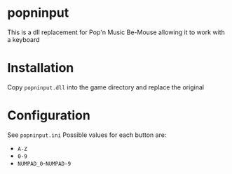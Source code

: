 # popninput
This is a dll replacement for Pop'n Music Be-Mouse allowing it to work with a keyboard

# Installation
Copy `popninput.dll` into the game directory and replace the original

# Configuration
See `popninput.ini`
Possible values for each button are:
* `A-Z`
* `0-9`
* `NUMPAD_0`-`NUMPAD-9`

